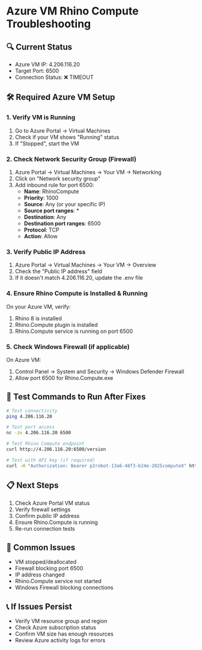 # Azure VM Rhino Compute Troubleshooting

## 🔍 **Current Status**
- Azure VM IP: 4.206.116.20
- Target Port: 6500
- Connection Status: ❌ TIMEOUT

## 🛠️ **Required Azure VM Setup**

### 1. Verify VM is Running
1. Go to Azure Portal → Virtual Machines
2. Check if your VM shows "Running" status
3. If "Stopped", start the VM

### 2. Check Network Security Group (Firewall)
1. Azure Portal → Virtual Machines → Your VM → Networking
2. Click on "Network security group"
3. Add inbound rule for port 6500:
   - **Name**: RhinoCompute
   - **Priority**: 1000
   - **Source**: Any (or your specific IP)
   - **Source port ranges**: *
   - **Destination**: Any
   - **Destination port ranges**: 6500
   - **Protocol**: TCP
   - **Action**: Allow

### 3. Verify Public IP Address
1. Azure Portal → Virtual Machines → Your VM → Overview
2. Check the "Public IP address" field
3. If it doesn't match 4.206.116.20, update the .env file

### 4. Ensure Rhino Compute is Installed & Running
On your Azure VM, verify:
1. Rhino 8 is installed
2. Rhino.Compute plugin is installed
3. Rhino.Compute service is running on port 6500

### 5. Check Windows Firewall (if applicable)
On Azure VM:
1. Control Panel → System and Security → Windows Defender Firewall
2. Allow port 6500 for Rhino.Compute.exe

## 🔧 **Test Commands to Run After Fixes**

```bash
# Test connectivity
ping 4.206.116.20

# Test port access
nc -zv 4.206.116.20 6500

# Test Rhino Compute endpoint
curl http://4.206.116.20:6500/version

# Test with API key (if required)
curl -H "Authorization: Bearer p2robot-13a6-48f3-b24e-2025computeX" http://4.206.116.20:6500/version
```

## 📋 **Next Steps**
1. Check Azure Portal VM status
2. Verify firewall settings
3. Confirm public IP address
4. Ensure Rhino.Compute is running
5. Re-run connection tests

## 🚨 **Common Issues**
- VM stopped/deallocated
- Firewall blocking port 6500
- IP address changed
- Rhino.Compute service not started
- Windows Firewall blocking connections

## 📞 **If Issues Persist**
- Verify VM resource group and region
- Check Azure subscription status
- Confirm VM size has enough resources
- Review Azure activity logs for errors
